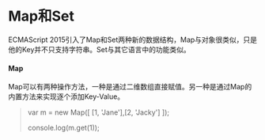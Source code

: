 # Map和Set

ECMAScript 2015引入了Map和Set两种新的数据结构，Map与对象很类似，只是他的Key并不只支持字符串。Set与其它语言中的功能类似。

#### Map

Map可以有两种操作方法，一种是通过二维数组直接赋值。另一种是通过Map的内置方法来实现逐个添加Key-Value。

> var m = new Map\(\[ \[1, 'Jane'\],\[2, 'Jacky'\] \]\);
>
> console.log\(m.get\(1\)\);





